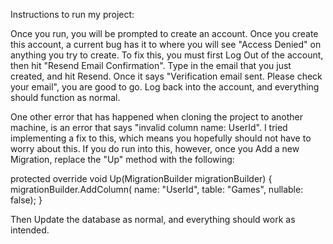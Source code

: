 Instructions to run my project:

Once you run, you will be prompted to create an account. Once you create this account, a current bug has it to where you will see "Access Denied" on anything you try to create. To fix this, you must first Log Out of the account, then hit "Resend Email Confirmation".
Type in the email that you just created, and hit Resend. Once it says "Verification email sent. Please check your email", you are good to go. Log back into the account, and everything should function as normal.

One other error that has happened when cloning the project to another machine, is an error that says "invalid column name: UserId". I tried implementing a fix to this, which means you hopefully should not have to worry about this. If you do run into this, however, once
you Add a new Migration, replace the "Up" method with the following:

protected override void Up(MigrationBuilder migrationBuilder)
{
  migrationBuilder.AddColumn<string>(
    name: "UserId",
    table: "Games",
    nullable: false);
}

Then Update the database as normal, and everything should work as intended.

